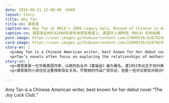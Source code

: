 ```yaml
---
date: 2019-08-21 12:00:00 -0400
layout: story
title: Amy Tan
title-cn: 谭恩美
caption-en: Amy Tan at MOCA’s 2000 Legacy Gala, Museum of Chinese in America (MOCA) Institutional Collection
caption-cn: 谭恩美在MOCA2000年度传承颁奖晚宴上，美国华人博物馆（MOCA）机构档案
post-image: https://user-images.githubusercontent.com/23090526/62878296-cdaaa480-bcf6-11e9-8285-f54a52c6e04c.jpg
card-image: https://user-images.githubusercontent.com/23090526/62878298-cedbd180-bcf6-11e9-86e1-143f30c021a8.jpg
story-en: |
  <p>Amy Tan is a Chinese American writer, best known for her debut novel “The Joy Luck Club.” Tan was born in Oakland, California in 1952 to Chinese immigrant parents; she was the second of three children. At the age of 15, both her father and brother died of brain tumors. This prompted her mother, Daisy, to move the rest of the family to Switzerland. Tan would begin to learn about her mother’s life in China and her three half-sisters. These stories became the basis for “The Joy Luck Club.”</p>
  <p>Tan’s novels often focus on exploring the relationships of mothers and daughters. While her work is generally well liked, some critics have criticized her for her depictions of Chinese culture and the stereotypical nature of her characters. Tan continues to write and can sometimes be found doing vocals for the rock band “Rock Bottom Remainders,” which consists of published writers; with some notable members being Stephen King and Matt Groening.</p>
story-cn: |
  <p>谭恩美是一位华裔美国作家，以她的处女作《喜福会》最为著名。谭1952年出生于加州奥克兰，父母是华裔移民；她是三个孩子中的老二。15岁时，她的父亲和兄弟双双死于脑瘤。这促使她的母亲Daisy举家迁往瑞士。谭开始了解她母亲在中国的生活和她的三个同母异父的姐妹。这些故事成为了《喜福会》的原型。</p>
  <p>谭恩美的小说往往注重探索母女关系。尽管她的作品广受欢迎，但是一些评论家批评她对中国文化的描绘，以及她笔下角色的刻板形象。谭继续创作，有时候还会为摇滚乐队“Rock Bottom Remainders”伴唱，该乐队由出版作家组成，有斯蒂芬·金（Stephen King）和马特·格勒宁（Matt Groening）等著名成员。</p>
  
---
```

Amy Tan is a Chinese American writer, best known for her debut novel “The Joy Luck Club.”
